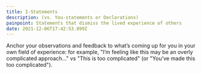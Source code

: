 ```yaml
---
title: I-Statements
description: (vs. You-statements or Declarations)
painpoint: Statements that dismiss the lived experience of others
date: 2021-12-06T17:42:53.899Z
---
```

Anchor your observations and feedback to what’s coming up for you in your own field of experience: for example, "I’m feeling like this may be an overly complicated approach…" vs "This is too complicated" (or "You’ve made this too complicated").
